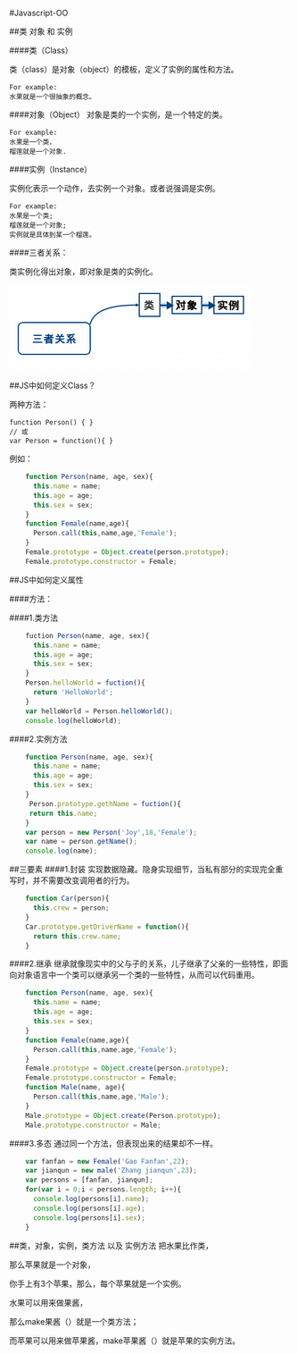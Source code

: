 #Javascript-OO

##类 对象 和 实例

####类（Class）

类（class）是对象（object）的模板，定义了实例的属性和方法。

    For example:
    水果就是一个很抽象的概念。

####对象（Object）
对象是类的一个实例，是一个特定的类。

    For example:
    水果是一个类，
    榴莲就是一个对象.

####实例（Instance）

实例化表示一个动作，去实例一个对象。或者说强调是实例。

    For example:
    水果是一个类;
    榴莲就是一个对象;
    实例就是具体到某一个榴莲。

####三者关系：

类实例化得出对象，即对象是类的实例化。

![关系图](regard.png)

##JS中如何定义Class？

两种方法：

    function Person() { }
    // 或
    var Person = function(){ }
例如：

```javascript
    function Person(name, age, sex){
      this.name = name;
      this.age = age;
      this.sex = sex;
    }
    function Female(name,age){
      Person.call(this,name,age,'Female');
    }
    Female.prototype = Object.create(person.prototype);
    Female.prototype.constructor = Female;
```
##JS中如何定义属性

####方法：

####1.类方法
```javascript
    fuction Person(name, age, sex){
      this.name = name;
      this.age = age;
      this.sex = sex;
    }
    Person.helloWorld = fuction(){
      return 'HelloWorld';
    }
    var helloWorld = Person.helloWorld();
    console.log(helloWorld);
```
####2.实例方法
```javascript
    function Person(name, age, sex){
      this.name = name;
      this.age = age;
      this.sex = sex;
    }
     Person.prototype.gethName = fuction(){
     return this.name;
    }
    var person = new Person('Joy',18,'Female');
    var name = person.getName();
    console.log(name);
```
##三要素
####1.封装
实现数据隐藏。隐身实现细节，当私有部分的实现完全重写时，并不需要改变调用者的行为。
```javascript
    function Car(person){
      this.crew = person;
    }
    Car.prototype.getDriverName = function(){
      return this.crew.name;
    }
```
####2.继承
继承就像现实中的父与子的关系，儿子继承了父亲的一些特性，即面向对象语言中一个类可以继承另一个类的一些特性，从而可以代码重用。
```javascript
    function Person(name, age, sex){
      this.name = name;
      this.age = age;
      this.sex = sex;
    }
    function Female(name,age){
      Person.call(this,name,age,'Female');
    }
    Female.prototype = Object.create(person.prototype);
    Female.prototype.constructor = Female;
    function Male(name, age){
      Person.call(this,name,age,'Male');
    }
    Male.prototype = Object.create(Person.prototype);
    Male.prototype.constructor = Male;
```
####3.多态
通过同一个方法，但表现出来的结果却不一样。
```javascript
    var fanfan = new Female('Gao Fanfan',22);
    var jianqun = new male('Zhang jianqun',23);
    var persons = [fanfan, jianqun];
    for(var i = 0;i < persons.length; i++){
      console.log(persons[i].name);
      console.log(persons[i].age);
      console.log(persons[i].sex);
    }
```
##类，对象，实例，类方法 以及 实例方法
把水果比作类，

那么苹果就是一个对象，

你手上有3个苹果，那么，每个苹果就是一个实例。

水果可以用来做果酱，

那么make果酱（）就是一个类方法；

而苹果可以用来做苹果酱，make苹果酱（）就是苹果的实例方法。
